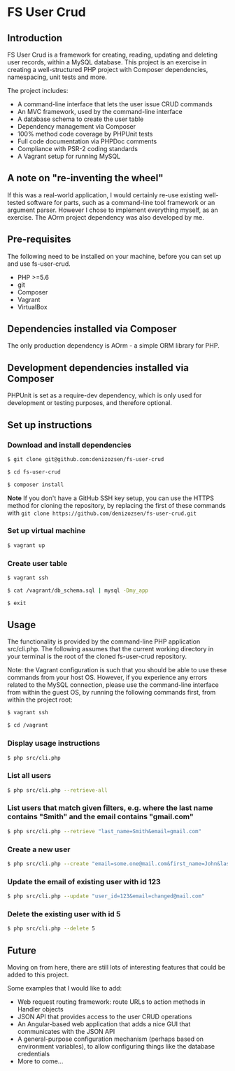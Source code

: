 # FS User Crud

## Introduction

FS User Crud is a framework for creating, reading, updating and deleting user records, within a MySQL database.
This project is an exercise in creating a well-structured PHP project with Composer dependencies, namespacing,
unit tests and more.

The project includes:

* A command-line interface that lets the user issue CRUD commands
* An MVC framework, used by the command-line interface
* A database schema to create the user table
* Dependency management via Composer
* 100% method code coverage by PHPUnit tests
* Full code documentation via PHPDoc comments
* Compliance with PSR-2 coding standards
* A Vagrant setup for running MySQL

## A note on "re-inventing the wheel"

If this was a real-world application, I would certainly re-use existing well-tested software for parts, such as a
command-line tool framework or an argument parser. However I chose to implement everything myself, as an exercise.
The AOrm project dependency was also developed by me.

## Pre-requisites

The following need to be installed on your machine, before you can set up and use fs-user-crud.

* PHP >=5.6
* git
* Composer
* Vagrant
* VirtualBox

## Dependencies installed via Composer

The only production dependency is AOrm - a simple ORM library for PHP.

## Development dependencies installed via Composer

PHPUnit is set as a require-dev dependency, which is only used for development or testing purposes, and therefore
optional.

## Set up instructions

### Download and install dependencies
```bash
$ git clone git@github.com:denizozsen/fs-user-crud

$ cd fs-user-crud

$ composer install
```
**Note**
If you don't have a GitHub SSH key setup, you can use the HTTPS method for cloning the repository, by replacing the
first of these commands with `git clone https://github.com/denizozsen/fs-user-crud.git`

### Set up virtual machine
```bash
$ vagrant up
```

### Create user table
```bash
$ vagrant ssh

$ cat /vagrant/db_schema.sql | mysql -Dmy_app

$ exit
```

## Usage

The functionality is provided by the command-line PHP application src/cli.php. The following assumes that the current
working directory in your terminal is the root of the cloned fs-user-crud repository.

Note: the Vagrant configuration is such that you should be able to use these commands from your host OS. However, if
you experience any errors related to the MySQL connection, please use the command-line interface from within the guest
OS, by running the following commands first, from within the project root:
```bash
$ vagrant ssh

$ cd /vagrant
```

### Display usage instructions
```bash
$ php src/cli.php
```

### List all users
```bash
$ php src/cli.php --retrieve-all
```

### List users that match given filters, e.g. where the last name contains "Smith" and the email contains "gmail.com"
```bash
$ php src/cli.php --retrieve "last_name=Smith&email=gmail.com"
```

### Create a new user
```bash
$ php src/cli.php --create "email=some.one@mail.com&first_name=John&last_name=Doe&password=hardT0Gue55"
```

### Update the email of existing user with id 123
```bash
$ php src/cli.php --update "user_id=123&email=changed@mail.com"
```

### Delete the existing user with id 5
```bash
$ php src/cli.php --delete 5
```

## Future

Moving on from here, there are still lots of interesting features that could be added to this project.

Some examples that I would like to add:

* Web request routing framework: route URLs to action methods in Handler objects
* JSON API that provides access to the user CRUD operations
* An Angular-based web application that adds a nice GUI that communicates with the JSON API
* A general-purpose configuration mechanism (perhaps based on environment variables), to allow configuring things like the database credentials
* More to come...
